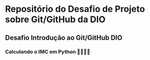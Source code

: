 # Repositório do Desafio de Projeto sobre Git/GitHub da DIO  
## Desafio Introdução ao Git/GitHub DIO
### Calculando o IMC em Python 👨‍⚕️👩‍⚕️

